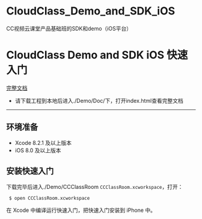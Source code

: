# CloudClass_Demo_and_SDK_iOS
CC视频云课堂产品基础班的SDK和demo（iOS平台）

# CloudClass Demo and SDK iOS 快速入门

[完整文档](https://github.com/CCVideo/CloudClass_Demo_and_SDK_iOS/blob/master/Doc/index.html)
- 请下载工程到本地后进入./Demo/Doc/下，打开index.html查看完整文档

---

## 环境准备

- Xcode 8.2.1 及以上版本
- iOS 8.0 及以上版本


## 安装快速入门


下载完毕后进入./Demo/CCClassRoom `CCClassRoom.xcworkspace`，打开：

```shell
 $ open CCClassRoom.xcworkspace
```

在 Xcode 中编译运行快速入门，把快速入门安装到 iPhone 中。
